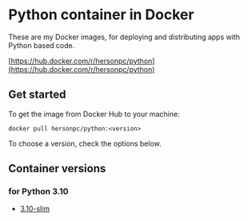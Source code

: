 # **Python container in Docker**

These are my Docker images, for deploying and distributing apps with Python based code.

[https://hub.docker.com/r/hersonpc/python](https://hub.docker.com/r/hersonpc/python)

## Get started

To get the image from Docker Hub to your machine:

```shell
docker pull hersonpc/python:<version>
```

To choose a version, check the options below.

## Container versions

### for Python 3.10

- [3.10-slim](3.10/slim/Dockerfile)
